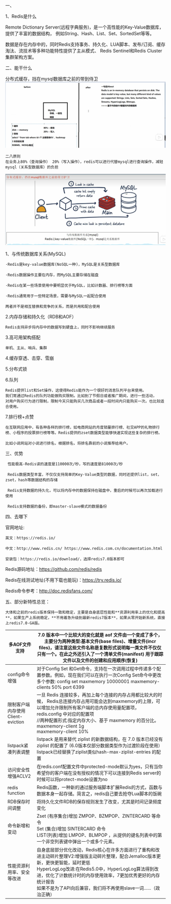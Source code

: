 一、

1、Redis是什么

Remote Dictionary Server(远程字典服务)，是一个高性能的Key-Value数据库，提供了丰富的数据结构，
例如String、Hash、List、Set、SortedSet等等。

数据是存在内存中的，同时Redis支持事务、持久化、LUA脚本、发布/订阅、缓存淘汰、流技术等多种功能特性提供了主从模式、
Redis Sentinel和Redis Cluster集群架构方案。

二、能干什么

分布式缓存，挡在mysql数据库之前的带到侍卫
![img.png](../../img/img21.png)

    二八原则
    在业务上80%（查询操作） 20%（写入操作），redis可以进行代替mysql进行查询操作，减轻mysql（关系型数据库）的负担

![img.png](../../img/img22.png)

1、与传统数据库关系(MySQL)

    ·Redis是key-value数据库(NoSQL一种)，MySQL是关系型数据库
    
    ·Redis数据操作主要在内存，而MySQL主要存储在磁盘
    
    ·Redis在某一些场景使用中要明显优于MySQL，比如计数器、排行榜等方面
    
    ·Redis通常用于一些特定场景，需要与MySQL一起配合使用
    
    两者并不是相互替换和竞争的关系，而是共用和配合使用

2.内存存储和持久化（RDB和AOF）

    Redis支持异步将内存中的数据写到硬盘上，同时不影响继续服务

3.高可用架构搭配

    单机、主从、哨兵、集群

4.缓存穿透、击穿、雪崩

5.分布式锁

6.队列

    Redis提供list和Set操作，这使得Redis能作为一个很好的消息队列平台来使用。
    我们常通过Redis的队列功能做购买限制。比如到了节假日或者推广期间，进行一些活动，
    对用户购买行为进行限制，限制今天只能购买几次商品或者一段时间内只能购买一次。也比较适合使用。

7.排行榜+点赞

    在互联网应用中，有各种各样的排行榜，如电商网站的月度销量排行榜、社交APP的礼物排行榜、小程序的投票排行榜等等。Redis提供的zset数据类型能够快速实现这些复杂的排行榜。
    
    比如小说网站对小说进行排名，根据排名，将排名靠前的小说推荐给用户。


三、优势

    ​ 性能极高-Redis读的速度是110000次/秒，写的速度是81000次/秒
    
    ​ Redis数据类型丰富，不仅仅支持简单的Key-Value类型的数据，同时还提供list，set，zset，hash等数据结构的存储
    
    ​ Redis支持数据的持久化，可以将内存中的数据保持在磁盘中，重启的时候可以再次加载进行使用
    
    ​ Redis支持数据的备份，即master-slave模式的数据备份


四、去哪下

官网地址:

    英文：https://redis.io/
    
    中文：http://www.redis.cn/ https://www.redis.com.cn/documentation.html
    
    安装包：https://redis.io/download/，选择redis7.0版本即可



Redis源码地址：https://github.com/redis/redis

Redis在线测试地址(不用下载也能玩)：https://try.redis.io/

Redis命令参考：http://doc.redisfans.com/




五、部分新特性总览：

    大体和之前的redis版本保持一致和稳定，主要是自身底层性能和**资源利用率上的优化和提高**，如果生产上系统稳定，**不用着急升级到最新redis7版本**，如果从零开始新系统，直接上redis7.0-GA版。

| 多AOF文件支持                       | 7.0 版本中一个比较大的变化就是 aof 文件由一个变成了多个，主要分为两种类型:基本文件(base files)、增量文件(incr files)，请注意这些文件名称是复数形式说明每一类文件不仅仅只有一个。在此之外还引入了一个清单文件(manifest) 用于跟踪文件以及文件的创建和应用顺序(恢复) |
| ------------------------------ | ---------------------------------------- |
| config命令增强                     | 对于Config Set 和Get命令，支持在一次调用过程中传递多个配置参数。例如，现在我们可以在执行一次Config Set命今中更改多个参数: config set maxmemory 10000001 maxmemory-clients 50% port 6399 |
| 限制客户端内存使用<br />Client-eviction | 一旦 Redis 连接较多，再加上每个连接的内存占用都比较大的时候， Redis总连接内存占用可能会达到maxmemory的上限，可以增加允许限制所有客户端的总内存使用量配置项，redis.config 中对应的配置项<br />//两种配置形式:指定内存大小、基于 maxmemory 的百分比。<br />maxmemory-client 1g<br />maxmemory-client 10% |
| listpack紧凑列表调整                 | listpack 是用来替代 ziplist 的新数据结构，在 7.0 版本已经没有 ziplist 的配置了 (6.0版本仅部分数据类型作为过渡阶段在使用）listpack已经替换了ziplist类似hash-max-ziplist-entries 的配置 |
| 访问安全性增强ACLV2                   | 在redis.conf配置文件中protected-mode默认为yes，只有当你希望你的客户端在没有授权的情况下可以连接到Redis server的时候可以将protect-mode设置为no |
| redis function                 | Redis函数，一种新的通过服务端脚本扩展Redis的方式，函数与数据本身一起存储。简言之，redis自己要去抢夺Lua脚本的饭碗 |
| RDB保存时间调整                      | 将持久化文件RDB的保存规则发生了改变，尤其是时间记录频度变化          |
| 命令新增和变动                        | Zset (有序集合)增加 ZMPOP、BZMPOP、ZINTERCARD 等命令<br />Set (集合)增加 SINTERCARD 命令<br />LIST(列表)增加 LMPOP、BLMPOP ，从提供的键名列表中的第一个非空列表键中弹出一个或多个元素。 |
| 性能资源利用率、安全等改进                  | 自身底层部分优化改动，Redis核心在许多方面进行了重构和改进主动碎片整理V2:增强版主动碎片整理，配合Jemalloc版本更新，更快更智能，延时更低<br />HyperLogLog改进:在Redis5.0中，HyperLogLog算法得到改进，优化了计数统计时的内存使用效率，7更加优秀更好的内存统计报告<br />如果不是为了API向后兼容，我们将不再使用slave一词......（政治正确） |
